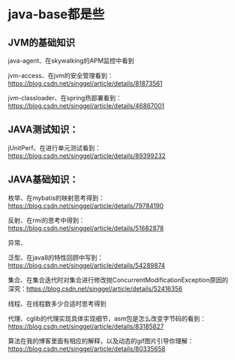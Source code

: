 # java-base都是些
## JVM的基础知识

java-agent、在skywalking的APM监控中看到

jvm-access、在jvm的安全管理看到：https://blog.csdn.net/singgel/article/details/81873561

jvm-classloader、在spring热部署看到：https://blog.csdn.net/singgel/article/details/46867001

## JAVA测试知识：

jUnitPerf、在进行单元测试看到：https://blog.csdn.net/singgel/article/details/89399232

## JAVA基础知识：

枚举、在mybatis的映射思考得到：https://blog.csdn.net/singgel/article/details/79784190

反射、在rmi的思考中得到：https://blog.csdn.net/singgel/article/details/51682878

异常、

泛型、在java8的特性回顾中写到：https://blog.csdn.net/singgel/article/details/54289874

集合、在集合迭代时对集合进行修改抛ConcurrentModificationException原因的深究：https://blog.csdn.net/singgel/article/details/52416356

线程、在线程数多少合适时思考得到

代理、cglib的代理实现具体实现细节，asm包是怎么改变字节码的看到：https://blog.csdn.net/singgel/article/details/83185827

算法在我的博客里面有相应的解释，以及动态的gif图片引导你理解：https://blog.csdn.net/singgel/article/details/80335658
